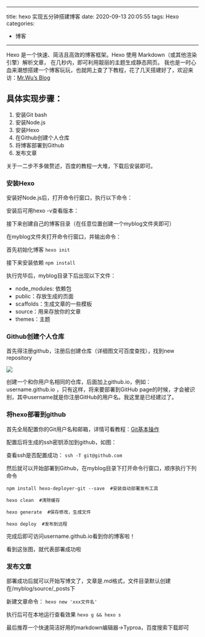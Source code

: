 
---
title: hexo 实现五分钟搭建博客
date: 2020-09-13 20:05:55
tags: Hexo
categories: 
- 博客
---


Hexo 是一个快速、简洁且高效的博客框架。Hexo 使用 Markdown（或其他渲染引擎）解析文章，
在几秒内，即可利用靓丽的主题生成静态网页。
我也是一时心血来潮想搭建一个博客玩玩，也就网上查了下教程，花了几天搭建好了，欢迎来访：[](http://localhost:4000/)[Mr\.Wu’s Blog](http://emlwwl.github.io/)

## 具体实现步骤：

1. 安装Git bash
2. 安装Node.js
3. 安装Hexo
4. 在Github创建个人仓库
5. 将博客部署到Github
6. 发布文章
<!--more-->


关于一二步不多做赘述，百度的教程一大堆，下载后安装即可。

### [](https://emlwwl.github.io/2020/05/11/hexo%20实现五分钟搭建博客/#安装Hexo)安装Hexo

安装好Node.js后，打开命令行窗口，执行以下命令：



安装后可用hexo -v查看版本：



接下来创建自己的博客目录（在任意位置创建一个myblog文件夹即可）

在myblog文件夹打开命令行窗口，并输出命令：

首先初始化博客
```hexo init```

接下来安装依赖
```npm install```


执行完毕后，myblog目录下后出现以下文件：

* node\_modules: 依赖包
* public：存放生成的页面
* scaffolds：生成文章的一些模板
* source：用来存放你的文章
* themes：主题

### [](https://emlwwl.github.io/2020/05/11/hexo%20实现五分钟搭建博客/#Github创建个人仓库)Github创建个人仓库

首先得注册github，注册后创建仓库（详细图文可百度查找），找到new repository




![](https://emlwwl.github.io/images/eg1.png)


创建一个和你用户名相同的仓库，后面加上github.io，例如：username.github.io ，只有这样，将来要部署到GitHub page的时候，才会被识别，其中username就是你注册GitHub的用户名。我这里是已经建过了。

### [](https://emlwwl.github.io/2020/05/11/hexo%20实现五分钟搭建博客/#将hexo部署到github)将hexo部署到github

首先全局配置你的Git用户名和邮箱，详情可看教程：[Git基本操作](https://emlwwl.github.io/2020/05/05/Git基本操作/)

配置后将生成的ssh密钥添加到github，如图：

[](https://emlwwl.github.io/images/eg2.png)

查看ssh是否配置成功：
```ssh -T git@github.com```


然后就可以开始部署到Github，在myblog目录下打开命令行窗口，顺序执行下列命令

```
npm install hexo-deployer-git --save  #安装自动部署发布工具

hexo clean  #清除缓存

hexo generate  #保存修改，生成文件

hexo deploy  #发布到远程
```
完成后即可访问username.github.io看到你的博客啦！

[](https://emlwwl.github.io/images/eg3.png)
看到这张图，就代表部署成功啦

### [](https://emlwwl.github.io/2020/05/11/hexo%20实现五分钟搭建博客/#发布文章)发布文章

部署成功后就可以开始写博文了，文章是.md格式，文件目录默认创建在/myblog/source/\_posts下

新建文章命令：
```hexo new 'xxx文件名'```


执行后可在本地运行查看效果
```hexo g && hexo s```


最后推荐一个快速简洁好用的markdown编辑器→Typroa，百度搜索下载即可












